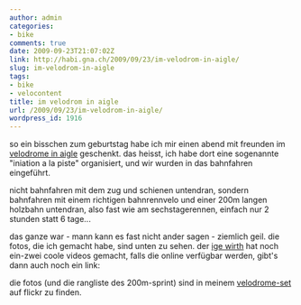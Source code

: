 ```yaml
---
author: admin
categories:
- bike
comments: true
date: 2009-09-23T21:07:02Z
link: http://habi.gna.ch/2009/09/23/im-velodrom-in-aigle/
slug: im-velodrom-in-aigle
tags:
- bike
- velocontent
title: im velodrom in aigle
url: /2009/09/23/im-velodrom-in-aigle/
wordpress_id: 1916
---
```


so ein bisschen zum geburtstag habe ich mir einen abend mit freunden im [velodrome in aigle](http://www.cmc-aigle.ch/) geschenkt. das heisst, ich habe dort eine sogenannte "iniation a la piste" organisiert, und wir wurden in das bahnfahren eingeführt.




nicht bahnfahren mit dem zug und schienen untendran, sondern bahnfahren mit einem richtigen bahnrennvelo und einer 200m langen holzbahn untendran, also fast wie am sechstagerennen, einfach nur 2 stunden statt 6 tage...  





das ganze war - mann kann es fast nicht ander sagen - ziemlich geil. die fotos, die ich gemacht habe, sind unten zu sehen. der [ige wirth](http://www.swisstricks.com/index.php?option=com_content&view=article&id=59&Itemid=68) hat noch ein-zwei coole videos gemacht, falls die online verfügbar werden, gibt's dann auch noch ein link:





die fotos (und die rangliste des 200m-sprint) sind in meinem [velodrome-set](http://www.flickr.com/photos/habi/sets/72157622428254100/) auf flickr zu finden.
